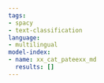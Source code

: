 ```yaml
---
tags:
- spacy
- text-classification
language:
- multilingual
model-index:
- name: xx_cat_pateexx_md
  results: []
---
```

